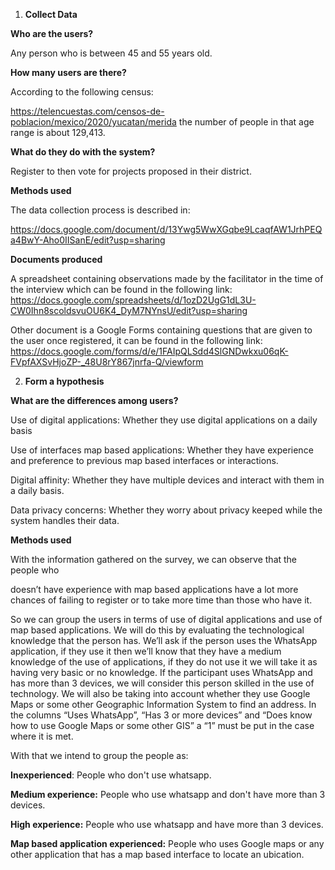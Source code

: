 1. **Collect Data**

**Who are the users?**

Any person who is between 45 and 55 years old.

**How many users are there?**

According to the following census:

<https://telencuestas.com/censos-de-poblacion/mexico/2020/yucatan/merida> the number of people in that age range is about 129,413.

**What do they do with the system?**

Register to then vote for projects proposed in their district.

**Methods used**

The data collection process is described in:

<https://docs.google.com/document/d/13Ywg5WwXGqbe9LcaqfAW1JrhPEQa4BwY-Aho0IISanE/edit?usp=sharing>

**Documents produced**

A spreadsheet containing observations made by the facilitator in the time of the interview which can be found in the following link: <https://docs.google.com/spreadsheets/d/1ozD2UgG1dL3U-CW0Ihn8scoldsvuOU6K4_DyM7NYnsU/edit?usp=sharing>

Other document is a Google Forms containing questions that are given to the user once registered, it can be found in the following link: <https://docs.google.com/forms/d/e/1FAIpQLSdd4SlGNDwkxu06qK-FVpfAXSvHjoZP-_48U8rY867jnrfa-Q/viewform>

2. **Form a hypothesis**

**What are the differences among users?**

Use of digital applications: Whether they use digital applications on a daily basis

Use of interfaces map based applications: Whether they have experience and preference to previous map based interfaces or interactions.

Digital affinity: Whether they have multiple devices and interact with them in a daily basis.

Data privacy concerns: Whether they worry about privacy keeped while the system handles their data.

**Methods used**

With the information gathered on the survey, we can observe that the people who

doesn’t have experience with map based applications have a lot more chances of failing to register or to take more time than those who have it.

So we can group the users in terms of use of digital applications and use of map based applications. We will do this by evaluating the technological knowledge that the person has. We’ll ask if the person uses the WhatsApp application, if they use it then we’ll know that they have a medium knowledge of the use of applications, if they do not use it we will take it as having very basic or no knowledge. If the participant uses WhatsApp and has more than 3 devices, we will consider this person skilled in the use of technology. We will also be taking into account whether they use Google Maps or some other Geographic Information System to find an address. In the columns “Uses WhatsApp”, “Has 3 or more devices” and “Does know how to use Google Maps or some other GIS” a “1” must be put in the case where it is met.

With that we intend to group the people as:

**Inexperienced**: People who don't use whatsapp.

**Medium experience:** People who use whatsapp and don't have more than 3 devices.

**High experience:** People who use whatsapp and have more than 3 devices.

**Map based application experienced:** People who uses Google maps or any other application that has a map based interface to locate an ubication.